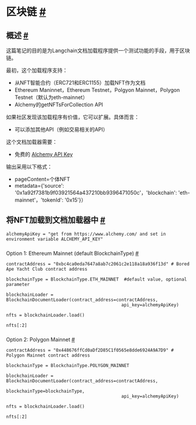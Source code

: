 
区块链
 [#](#blockchain "Permalink to this headline")
===========================================================




 概述
 [#](#overview "Permalink to this headline")
-------------------------------------------------------



 这篇笔记的目的是为Langchain文档加载程序提供一个测试功能的手段，用于区块链。
 



 最初，这个加载程序支持：
 


* 从NFT智能合约（ERC721和ERC1155）加载NFT作为文档
* Ethereum Maninnet，Ethereum Testnet，Polgyon Mainnet，Polygon Testnet（默认为eth-mainnet）
* Alchemy的getNFTsForCollection API



 如果社区发现该加载程序有价值，它可以扩展。具体而言：
 


* 可以添加其他API（例如交易相关的API）



 这个文档加载器需要：
 


* 免费的 [Alchemy API Key](https://www.alchemy.com/)



 输出采用以下格式：
 


* pageContent=个体NFT
* metadata={'source': '0x1a92f7381b9f03921564a437210bb9396471050c'，'blockchain': 'eth-mainnet'，'tokenId': '0x15'}）





 将NFT加载到文档加载器中
 [#](#load-nfts-into-document-loader "Permalink to this headline")
---------------------------------------------------------------------------------------------------






```
alchemyApiKey = "get from https://www.alchemy.com/ and set in environment variable ALCHEMY_API_KEY"

```






### 
 Option 1: Ethereum Mainnet (default BlockchainType)
 [#](#option-1-ethereum-mainnet-default-blockchaintype "Permalink to this headline")







```
contractAddress = "0xbc4ca0eda7647a8ab7c2061c2e118a18a936f13d" # Bored Ape Yacht Club contract address

blockchainType = BlockchainType.ETH_MAINNET  #default value, optional parameter

blockchainLoader = BlockchainDocumentLoader(contract_address=contractAddress,
                                            api_key=alchemyApiKey)

nfts = blockchainLoader.load()

nfts[:2]

```







### 
 Option 2: Polygon Mainnet
 [#](#option-2-polygon-mainnet "Permalink to this headline")







```
contractAddress = "0x448676ffCd0aDf2D85C1f0565e8dde6924A9A7D9" # Polygon Mainnet contract address

blockchainType = BlockchainType.POLYGON_MAINNET 

blockchainLoader = BlockchainDocumentLoader(contract_address=contractAddress, 
                                            blockchainType=blockchainType, 
                                            api_key=alchemyApiKey)

nfts = blockchainLoader.load()

nfts[:2]

```










